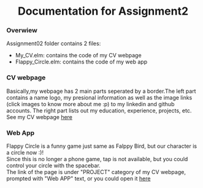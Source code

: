 <h1>
  <center>Documentation for Assignment2<center>
</h1>
<p>
<h3>Overwiew</h3>
  
  Assignment02 folder contains 2 files:
  <ul>
    <li>My_CV.elm: contains the code of my CV webpage
    <li>Flappy_Circle.elm: contains the code of my web app
  </ul>
</P>

<p>
   <h3>CV webpage</h3>
   Basically,my webpage has 2 main parts seperated by a border.The left part contains a name logo, my presional information as well as the image links (click images to know more about me :p) to my linkedin and github accounts. The right part lists out my education, experience, projects, etc.

<br>
See my CV webpage 
 <a href="http://ugweb.cas.mcmaster.ca/~lim147" target="_blank">here</a>
</P>

<p>
   <h3>Web App</h3>
   Flappy Circle is a funny game just same as Falppy Bird, but our character is a circle now :)!
   <br>
   Since this is no longer a phone game, tap is not available, but you could control your circle with the spacebar.
   <br>
   The link of the page is under "PROJECT" category of my CV webpage, prompted with "Web APP" text, or you could open it 
   <a href="http://ugweb.cas.mcmaster.ca/~lim147/web_app.html" target="_blank">here</a>
</p>
